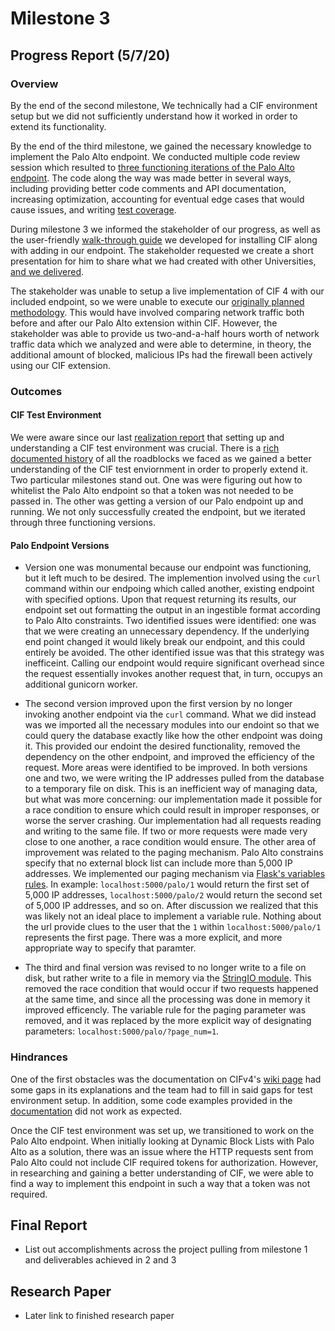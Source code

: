 # Milestone 3

## Progress Report (5/7/20)

### Overview

By the end of the second milestone, We technically had a CIF environment setup but we did not sufficiently understand how it worked in order to extend its functionality.  

By the end of the third milestone, we gained the necessary knowledge to implement the Palo Alto endpoint.  We conducted multiple code review session which resulted to [three functioning iterations of the Palo Alto endpoint](https://github.com/neil-unomaha/CIF_CYBR_8950/tree/master/palo_endpoint_versions). The code along the way was made better in several ways, including providing better code comments and API documentation, increasing optimization, accounting for eventual edge cases that would cause issues, and writing [test coverage](https://github.com/neil-unomaha/CIF_CYBR_8950/tree/master/test-file). 

During milestone 3 we informed the stakeholder of our progress, as well as the user-friendly [walk-through guide](https://github.com/neil-unomaha/CIF_CYBR_8950/blob/master/cif-install-walkthrough.md) we developed for installing CIF along with adding in our endpoint. The stakeholder requested we create a short presentation for him to share what we had created with other Universities, [and we delivered](https://app.vidgrid.com/view/8JmGblYqwkXE/?sr=0sOkk6).

The stakeholder was unable to setup a live implementation of CIF 4 with our included endpoint, so we were unable to execute our [originally planned methodology](https://github.com/neil-unomaha/CIF_CYBR_8950/blob/master/Milestone_1.md#project-methodology). This would have involved comparing network traffic both before and after our Palo Alto extension within CIF.  However, the stakeholder was able to provide us two-and-a-half hours worth of network traffic data which we analyzed and were able to determine, in theory, the additional amount of blocked, malicious IPs had the firewall been actively using our CIF extension.  


### Outcomes

#### CIF Test Environment

We were aware since our last [realization report](https://github.com/neil-unomaha/CIF_CYBR_8950/blob/master/Milestone_2.md#project-realizationn) that setting up and understanding a CIF test environment was crucial. There is a [rich documented history](https://github.com/neil-unomaha/CIF_CYBR_8950/issues/20) of all the roadblocks we faced as we gained a better understanding of the CIF test enviornment in order to properly extend it. Two particular milestones stand out.  One was were figuring out how to whitelist the Palo Alto endpoint so that a token was not needed to be passed in.  The other was getting a version of our Palo endpoint up and running. We not only successfully created the endpoint, but we iterated through three functioning versions.

#### Palo Endpoint Versions

* Version one was monumental because our endpoint was functioning, but it left much to be desired. The implemention involved using the `curl` command within our endpoing which called another, existing endpoint with specified options.  Upon that request returning its results, our endpoint set out formatting the output in an ingestible format according to Palo Alto constraints.  Two identified issues were identified: one was that we were creating an unnecessary dependency.  If the underlying end point changed it would likely break our endpoint, and this could entirely be avoided. The other identified issue was that this strategy was inefficeint. Calling our endpoint would require significant overhead since the request essentially invokes another request that, in turn, occupys an additional gunicorn worker.

* The second version improved upon the first version by no longer invoking another endpoint via the `curl` command. What we did instead was we imported all the necessary modules into our endoint so that we could query the database exactly like how the other endpoint was doing it. This provided our endoint the desired functionality, removed the dependency on the other endpoint, and improved the efficiency of the request. More areas were identified to be improved.  In both versions one and two, we were writing the IP addresses pulled from the database to a temporary file on disk.  This is an inefficient way of managing data, but what was more concerning: our implementation made it possible for a race condition to ensure which could result in improper responses, or worse the server crashing.  Our implementation had all requests reading and writing to the same file.  If two or more requests were made very close to one another, a race condition would ensure. The other area of improvement was related to the paging mechanism.  Palo Alto constrains specify that no external block list can include more than 5,000 IP addresses.  We implemented our paging mechanism via [Flask's variables rules](https://flask.palletsprojects.com/en/1.1.x/quickstart/#variable-rules).  In example: `localhost:5000/palo/1` would return the first set of 5,000 IP addresses, `localhost:5000/palo/2` would return the second set of 5,000 IP addresses, and so on.  After discussion we realized that this was likely not an ideal place to implement a variable rule.  Nothing about the url provide clues to the user that the `1` within `localhost:5000/palo/1` represents the first page.  There was a more explicit, and more appropriate way to specify that paramter. 

* The third and final version was revised to no longer write to a file on disk, but rather write to a file in memory via the [StringIO module](https://docs.python.org/3/library/io.html). This removed the race condition that would occur if two requests happened at the same time, and since all the processing was done in memory it improved efficencly.  The variable rule for the paging parameter was removed, and it was replaced by the more explicit way of designating parameters: `localhost:5000/palo/?page_num=1`.

### Hindrances

One of the first obstacles was the documentation on CIFv4's [wiki page](https://github.com/csirtgadgets/cifsdk-v4-py/wiki) had some gaps in its explanations and the team had to fill in said gaps for test environment setup. In addition, some code examples provided in the [documentation](https://github.com/csirtgadgets/verbose-robot/wiki/Introducing-the-CIF-client) did not work as expected.

Once the CIF test environment was set up, we transitioned to work on the Palo Alto endpoint. When initially looking at Dynamic Block Lists with Palo Alto as a solution, there was an issue where the HTTP requests sent from Palo Alto could not include CIF required tokens for authorization. However, in researching and gaining a better understanding of CIF, we were able to find a way to implement this endpoint in such a way that a token was not required.

## Final Report

* List out accomplishments across the project pulling from milestone 1 and deliverables achieved in 2 and 3

## Research Paper

* Later link to finished research paper
